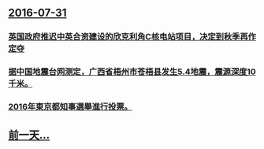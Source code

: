 ## [2016-07-31](/zh/news/2016/07/31/index.md)

### [英国政府推迟中英合资建设的欣克利角C核电站项目，决定到秋季再作定夺](/zh/news/2016/07/31/英国政府推迟中英合资建设的欣克利角C核电站项目-决定到秋季再作定夺.md)
### [据中国地震台网测定，广西省梧州市苍梧县发生5.4地震，震源深度10千米。 ](/zh/news/2016/07/31/据中国地震台网测定-广西省梧州市苍梧县发生54地震-震源深度10千米.md)
### [2016年東京都知事選舉進行投票。 ](/zh/news/2016/07/31/2016年東京都知事選舉進行投票.md)
## [前一天...](/zh/news/2016/07/30/index.md)

